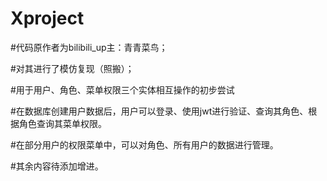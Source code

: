 
# Xproject
#代码原作者为bilibili_up主：青青菜鸟；

#对其进行了模仿复现（照搬）；

#用于用户、角色、菜单权限三个实体相互操作的初步尝试

#在数据库创建用户数据后，用户可以登录、使用jwt进行验证、查询其角色、根据角色查询其菜单权限。

#在部分用户的权限菜单中，可以对角色、所有用户的数据进行管理。

#其余内容待添加增进。
